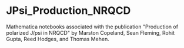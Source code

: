# JPsi_Production_NRQCD
 
Mathematica notebooks associated with the publication "Production of polarized J/psi in NRQCD" by Marston Copeland, Sean Fleming, Rohit Gupta, Reed Hodges, and Thomas Mehen.